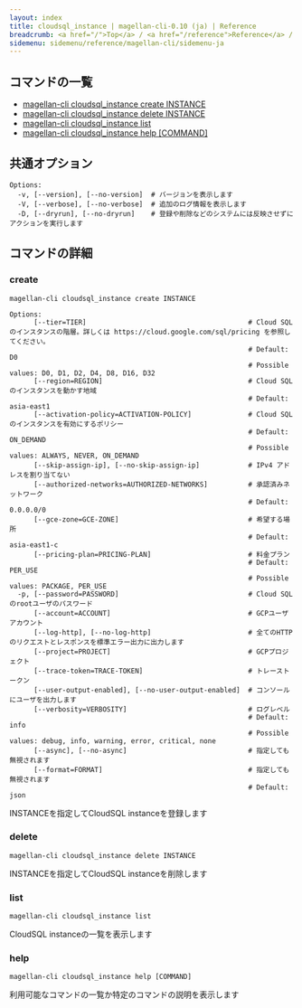 ```yaml
---
layout: index
title: cloudsql_instance | magellan-cli-0.10 (ja) | Reference
breadcrumb: <a href="/">Top</a> / <a href="/reference">Reference</a> / <a href="/reference/magellan-cli/ja">magellan-cli-0.10</a> / cloudsql_instance <a href="/reference/en/cloudsql_instance.html">en</a> ja
sidemenu: sidemenu/reference/magellan-cli/sidemenu-ja
---
```


## コマンドの一覧

- [magellan-cli cloudsql_instance create INSTANCE](#create)
- [magellan-cli cloudsql_instance delete INSTANCE](#delete)
- [magellan-cli cloudsql_instance list](#list)
- [magellan-cli cloudsql_instance help [COMMAND]](#help)

## 共通オプション

```text
Options:
  -v, [--version], [--no-version]  # バージョンを表示します
  -V, [--verbose], [--no-verbose]  # 追加のログ情報を表示します
  -D, [--dryrun], [--no-dryrun]    # 登録や削除などのシステムには反映させずにアクションを実行します

```


## コマンドの詳細
### <a name="create"></a>create

```text
magellan-cli cloudsql_instance create INSTANCE
```

```text
Options:
      [--tier=TIER]                                        # Cloud SQLのインスタンスの階層。詳しくは https://cloud.google.com/sql/pricing を参照してください。
                                                           # Default: D0
                                                           # Possible values: D0, D1, D2, D4, D8, D16, D32
      [--region=REGION]                                    # Cloud SQLのインスタンスを動かす地域
                                                           # Default: asia-east1
      [--activation-policy=ACTIVATION-POLICY]              # Cloud SQLのインスタンスを有効にするポリシー
                                                           # Default: ON_DEMAND
                                                           # Possible values: ALWAYS, NEVER, ON_DEMAND
      [--skip-assign-ip], [--no-skip-assign-ip]            # IPv4 アドレスを割り当てない
      [--authorized-networks=AUTHORIZED-NETWORKS]          # 承認済みネットワーク
                                                           # Default: 0.0.0.0/0
      [--gce-zone=GCE-ZONE]                                # 希望する場所
                                                           # Default: asia-east1-c
      [--pricing-plan=PRICING-PLAN]                        # 料金プラン
                                                           # Default: PER_USE
                                                           # Possible values: PACKAGE, PER_USE
  -p, [--password=PASSWORD]                                # Cloud SQLのrootユーザのパスワード
      [--account=ACCOUNT]                                  # GCPユーザアカウント
      [--log-http], [--no-log-http]                        # 全てのHTTPのリクエストとレスポンスを標準エラー出力に出力します
      [--project=PROJECT]                                  # GCPプロジェクト
      [--trace-token=TRACE-TOKEN]                          # トレーストークン
      [--user-output-enabled], [--no-user-output-enabled]  # コンソールにユーザを出力します
      [--verbosity=VERBOSITY]                              # ログレベル
                                                           # Default: info
                                                           # Possible values: debug, info, warning, error, critical, none
      [--async], [--no-async]                              # 指定しても無視されます
      [--format=FORMAT]                                    # 指定しても無視されます
                                                           # Default: json

```

INSTANCEを指定してCloudSQL instanceを登録します

### <a name="delete"></a>delete

```text
magellan-cli cloudsql_instance delete INSTANCE
```

INSTANCEを指定してCloudSQL instanceを削除します

### <a name="list"></a>list

```text
magellan-cli cloudsql_instance list
```

CloudSQL instanceの一覧を表示します

### <a name="help"></a>help

```text
magellan-cli cloudsql_instance help [COMMAND]
```

利用可能なコマンドの一覧か特定のコマンドの説明を表示します

